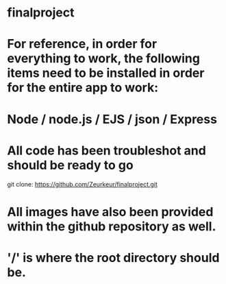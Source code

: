 # finalproject
# For reference, in order for everything to work, the following items need to be installed in order for the entire app to work:
# Node / node.js / EJS / json / Express 
# All code has been troubleshot and should be ready to go

git clone: https://github.com/Zeurkeur/finalproject.git

# All images have also been provided within the github repository as well. 
# '/' is where the root directory should be. 
# 
